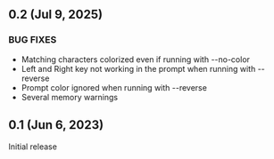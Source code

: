 ## 0.2 (Jul 9, 2025)

### BUG FIXES
* Matching characters colorized even if running with --no-color
* Left and Right key not working in the prompt when running with --reverse
* Prompt color ignored when running with --reverse
* Several memory warnings

## 0.1 (Jun 6, 2023)

Initial release
